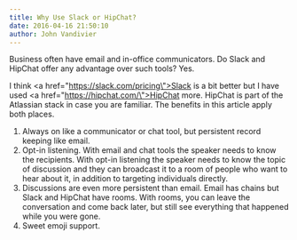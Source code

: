 ```yaml
---
title: Why Use Slack or HipChat?
date: 2016-04-16 21:50:10
author: John Vandivier
---
```




Business often have email and in-office communicators. Do Slack and HipChat offer any advantage over such tools? Yes.

I think <a href=\"https://slack.com/pricing\">Slack</a> is a bit better but I have used <a href=\"https://hipchat.com/\">HipChat</a> more. HipChat is part of the Atlassian stack in case you are familiar. The benefits in this article apply both places.
<ol>
	<li>Always on like a communicator or chat tool, but persistent record keeping like email.</li>
	<li>Opt-in listening. With email and chat tools the speaker needs to know the recipients. With opt-in listening the speaker needs to know the topic of discussion and they can broadcast it to a room of people who want to hear about it, in addition to targeting individuals directly.</li>
	<li>Discussions are even more persistent than email. Email has chains but Slack and HipChat have rooms. With rooms, you can leave the conversation and come back later, but still see everything that happened while you were gone.</li>
	<li>Sweet emoji support.</li>
</ol>